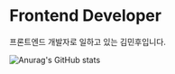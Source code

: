 # Frontend Developer

프론트엔드 개발자로 일하고 있는 김민후입니다.


<!--

# STACK

<br />

<div style="width:500px; height: 120px; margin: 0 auto;">
<div style="display:flex; justify-content:center;">
<span style="margin-right:4px"><img src="https://img.shields.io/badge/React-blue?style=flat-square&logo=React&logoColor=white"/></span>
<span style="margin-right:4px"><img src="https://img.shields.io/badge/Node.js-dagreen?style=flat-square&logo=node-dot-js&logoColor=white"/></span>
<span style="margin-right:4px"><img src="https://img.shields.io/badge/JavaScript-yellow?style=flat-square&logo=javascript&logoColor=white"/></span>
<span style="margin-right:4px"><img src="https://img.shields.io/badge/SCSS-orange?style=flat-square&logo=sass&logoColor=white"/></span>
</div>
<div style="display:flex; justify-content:center;">
<span style="margin-right:4px"><img src="https://img.shields.io/badge/Redux-purple?style=flat-square&logo=redux&logoColor=white"/></span>
<span style="margin-right:4px"><img src="https://img.shields.io/badge/firebase-yellow?style=flat-square&logo=firebase&logoColor=white"/></span>
<span style="margin-right:4px"><img src="https://img.shields.io/badge/TypeScript-blue?style=flat-square&logo=typescript&logoColor=white"/></span>
<span style="margin-right:4px"><img src="https://img.shields.io/badge/Java-red?style=flat-square&logo=java&logoColor=white"/></span>

<span style="margin-right:4px"><img src="https://img.shields.io/badge/MongoDB-green?style=flat-square&logo=mongodb&logoColor=white"/></span> 
</div>
</div>
<br />

[![Hits](https://hits.seeyoufarm.com/api/count/incr/badge.svg?url=https%3A%2F%2Fgithub.com%2Fminhoo03&count_bg=%2379C83D&title_bg=%23555555&icon=&icon_color=%23E7E7E7&title=hits&edge_flat=false)](https://hits.seeyoufarm.com)
-->
![Anurag's GitHub stats](https://github-readme-stats.vercel.app/api?username=minhoo03&&show_icons=true&theme=default)



<!--
**minhoo03/minhoo03** is a ✨ _special_ ✨ repository because its `README.md` (this file) appears on your GitHub profile.

Here are some ideas to get you started:

- 🔭 I’m currently working on ...
- 🌱 I’m currently learning ...
- 👯 I’m looking to collaborate on ...
- 🤔 I’m looking for help with ...
- 💬 Ask me about ...
- 📫 How to reach me: ...
- 😄 Pronouns: ...
- ⚡ Fun fact: ...
-->
